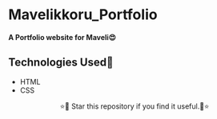 # Mavelikkoru_Portfolio

#### A Portfolio website for Maveli😍
## Technologies Used💎
- HTML
- CSS
<p align="center">
 ⭐🌟 Star this repository if you find it useful.🌟⭐
</p>
